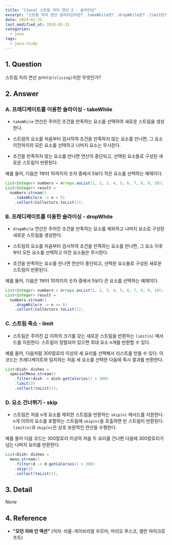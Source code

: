 ```yaml
---
title: "[Java] 스트림 처리 연산 2 - 슬라이싱"
excerpt: "스트림 처리 연산 슬라이싱이란? .takeWhile란? .dropWhile란? .limit란? .skip란?"
date: 2024-01-31
last_modified_at: 2024-01-31
categories:
  - java
tags:
  - java-study
---
```


## 1. Question

스트림 처리 연산 `슬라이싱(slicing)`이란 무엇인가?

## 2. Answer

### A. 프레디케이트를 이용한 슬라이싱 - takeWhile

* `takeWhile` 연산은 주어진 조건을 만족하는 요소를 선택하여 새로운 스트림을 생성한다.

* 스트림의 요소를 처음부터 검사하여 조건을 만족하지 않는 요소를 만나면, 그 요소 이전까지의 모든 요소를 선택하고 나머지 요소는 무시한다.

* 조건을 만족하지 않는 요소를 만나면 연산이 중단되고, 선택된 요소들로 구성된 새로운 스트림이 반환된다.

예를 들어, 다음은 1부터 10까지의 숫자 중에서 5보다 작은 요소를 선택하는 예제이다.

```java
List<Integer> numbers = Arrays.asList(1, 2, 3, 4, 5, 6, 7, 8, 9, 10);
List<Integer> result = 
  numbers.stream()
    .takeWhile(n -> n < 5)
    .collect(Collectors.toList());
```

### B. 프레디케이트를 이용한 슬라이싱 - dropWhile

* `dropWhile` 연산은 주어진 조건을 만족하는 요소를 제외하고 나머지 요소로 구성된 새로운 스트림을 생성한다.

* 스트림의 요소를 처음부터 검사하여 조건을 만족하는 요소를 만나면, 그 요소 이후부터 모든 요소를 선택하고 이전 요소들은 무시한다.

* 조건을 만족하는 요소를 만나면 연산이 중단되고, 선택된 요소들로 구성된 새로운 스트림이 반환된다.

예를 들어, 다음은 1부터 10까지의 숫자 중에서 5보다 큰 요소를 선택하는 예제이다.

```java
List<Integer> numbers = Arrays.asList(1, 2, 3, 4, 5, 6, 7, 8, 9, 10);
List<Integer> result =
  numbers.stream()
    .dropWhile(n -> n <= 5)
    .collect(Collectors.toList());
```

### C. 스트림 축소 - limit

* 스트림은 주어진 값 이하의 크기를 갖는 새로운 스트림을 반환하는 `limit(n)` 메서드를 지원한다. 스트림이 정렬되어 있으면 최대 요소 n개를 반환할 수 있다.

예를 들어, 다음처럼 300칼로리 이상의 세 요리를 선택해서 리스트를 만들 수 있다. 이 코드는 프레디케이트와 일치하는 처음 세 요소를 선택한 다음에 즉시 결과를 반환한다.

```java
List<Dish> dishes = 
  specialMenu.stream()
    .filter(dish -> dish.getCalories() > 300)
    .limit(3)
    .collect(toList());
```

### D. 요소 건너뛰기 - skip

* 스트림은 처음 n개 요소를 제외한 스트림을 반환하는 `skip(n)` 메서드를 지원한다. n개 이하의 요소를 포함하는 스트림에 `skip(n)`을 호출하면 빈 스트림이 반환된다. `limit(n)`과 `skip(n)`은 상호 보완적인 연산을 수행한다.

예를 들어 다음 코드는 300칼로리 이상의 처음 두 요리를 건너뛴 다음에 300칼로리가 넘는 나머지 요리를 반환한다.

```java
List<Dish> dishes =
  menu.stream()
    .filter(d -> d.getCalories() > 300)
    .skip(2)
    .collect(toList());
```

## 3. Detail

None

## 4. Reference

* **"모던 자바 인 액션"** (저자: 라울-게이브리얼 우르마, 마리오 푸스코, 앨런 마이크로프트)